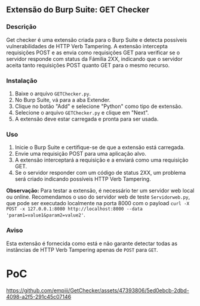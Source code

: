 ## Extensão do Burp Suite: GET Checker

### Descrição
Get checker é uma extensão criada para o Burp Suite e detecta possíveis vulnerabilidades de HTTP Verb Tampering. A extensão intercepta requisições POST e as envia como requisições GET para verificar se o servidor responde com status da Fámilia 2XX, indicando que o servidor aceita tanto requisições POST quanto GET para o mesmo recurso.

### Instalação
1. Baixe o arquivo `GETChecker.py`.
2. No Burp Suite, vá para a aba Extender.
3. Clique no botão "Add" e selecione "Python" como tipo de extensão.
4. Selecione o arquivo `GETChecker.py` e clique em "Next".
5. A extensão deve estar carregada e pronta para ser usada.

### Uso
1. Inicie o Burp Suite e certifique-se de que a extensão está carregada.
2. Envie uma requisição POST para uma aplicação alvo.
3. A extensão interceptará a requisição e a enviará como uma requisição GET.
4. Se o servidor responder com um código de status 2XX, um problema será criado indicando possíveis HTTP Verb Tampering.

**Observação:** Para testar a extensão, é necessário ter um servidor web local ou online. Recomendamos o uso do servidor web de teste `Servidorweb.py`, que pode ser executado localmente na porta 8000 com o payload `curl -X POST -x 127.0.0.1:8080 http://localhost:8000 --data 'param1=value1&param2=value2'`.

### Aviso
Esta extensão é fornecida como está e não garante detectar todas as instâncias de HTTP Verb Tampering apenas de `POST` para `GET`. 

# PoC

https://github.com/empiii/GetChecker/assets/47393806/5ed0ebcb-2dbd-4098-a2f5-291c45c07146

